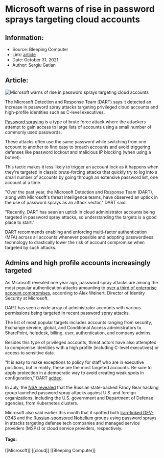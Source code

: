 # Microsoft warns of rise in password sprays targeting cloud accounts
### 

## Information:
+ Source: Bleeping Computer
+ Link: [article](https://www.bleepingcomputer.com/news/microsoft/microsoft-warns-of-rise-in-password-sprays-targeting-cloud-accounts/)
+ Date: October 31, 2021
+ Author: Sergiu Gatlan


## Article:
![Microsoft warns of rise in password sprays targeting cloud accounts](https://www.bleepstatic.com/content/hl-images/2021/09/05/Microsoft.jpg)


The Microsoft Detection and Response Team (DART) says it detected an increase in password spray attacks targeting privileged cloud accounts and high-profile identities such as C-level executives.


[Password spraying](https://attack.mitre.org/versions/v8/techniques/T1110/003/) is a type of brute force attack where the attackers attempt to gain access to large lists of accounts using a small number of commonly used passwords.






These attacks often use the same password while switching from one account to another to find easy to breach accounts and avoid triggering defenses like password lockout and malicious IP blocking (when using a botnet).


This tactic makes it less likely to trigger an account lock as it happens when they're targeted in classic brute-forcing attacks that quickly try to log into a small number of accounts by going through an extensive password list, one account at a time.


"Over the past year, the Microsoft Detection and Response Team (DART), along with Microsoft's threat intelligence teams, have observed an uptick in the use of password sprays as an attack vector," DART said.


"Recently, DART has seen an uptick in cloud administrator accounts being targeted in password spray attacks, so understanding the targets is a good place to start."


DART recommends enabling and enforcing multi-factor authentication (MFA) across all accounts whenever possible and adopting passwordless technology to drastically lower the risk of account compromise when targeted by such attacks.


Admins and high profile accounts increasingly targeted
------------------------------------------------------


As Microsoft revealed one year ago, password spray attacks are among the most popular authentication attacks amounting to [over a third of enterprise account compromises](https://techcommunity.microsoft.com/t5/azure-active-directory-identity/advancing-password-spray-attack-detection/ba-p/1276936), according to Alex Weinert, Director of Identity Security at Microsoft.


DART has seen a wide array of administrator accounts with various permissions being targeted in recent password spray attacks.


The list of most popular targets includes accounts ranging from security, Exchange service, global, and Conditional Access administrators to SharePoint, helpdesk, billing, user, authentication, and company admins.


Besides this type of privileged accounts, threat actors have also attempted to compromise identities with a high profile (including C-level executives) or access to sensitive data.


"It is easy to make exceptions to policy for staff who are in executive positions, but in reality, these are the most targeted accounts. Be sure to apply protection in a democratic way to avoid creating weak spots in configuration," DART [added](https://www.microsoft.com/security/blog/2021/10/26/protect-your-business-from-password-sprays-with-microsoft-dart-recommendations/).


In July, the [NSA revealed](https://www.bleepingcomputer.com/news/security/nsa-russian-gru-hackers-use-kubernetes-to-run-brute-force-attacks/) that the Russian state-backed Fancy Bear hacking group launched password spray attacks against U.S. and foreign organizations, including the U.S. government and Department of Defense agencies, from Kubernetes clusters.


Microsoft also said earlier this month that it spotted both [Iran-linked DEV-0343](https://www.bleepingcomputer.com/news/security/microsoft-iran-linked-hackers-target-us-defense-tech-companies/) and the [Russian-sponsored Nobelium](https://www.bleepingcomputer.com/news/microsoft/microsoft-russian-svr-hacked-at-least-14-it-supply-chain-firms-since-may/) groups using password sprays in attacks targeting defense tech companies and managed service providers (MSPs) or cloud service providers, respectively.




#### Tags:
[[Microsoft]] [[cloud]] [[Bleeping Computer]]
